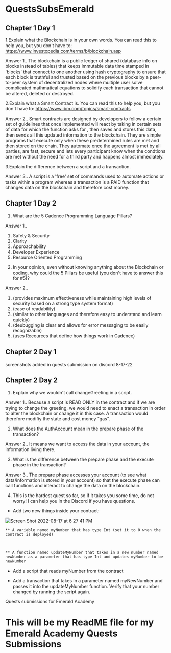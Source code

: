 # QuestsSubsEmerald

## Chapter 1 Day 1

1.Explain what the Blockchain is in your own words. You can read this to help you, but you don't have to: https://www.investopedia.com/terms/b/blockchain.asp

Answer 1.. The blockchain is a public ledger of shared (database info on blocks instead of tables) that keeps immutable data time stamped in 'blocks' that connect to one another using hash cryptography to ensure that each block is truthful and trusted based on the previous blocks by a peer-to-peer system of decentralized nodes where multiple user solve complicated mathmatical equations to solidify each transaction that cannot be altered, deleted or destroyed.

2.Explain what a Smart Contract is. You can read this to help you, but you don't have to: https://www.ibm.com/topics/smart-contracts

Answer 2.. Smart contracts are designed by developers to follow a certain set of guidelines that once implemented will react by taking in certain sets of data for which the function asks for , then saves and stores this data, then sends all this updated information to the blockchain. They are simple programs that execute only when these predetermined rules are met and then stored on the chain. They automate once the agreement is met by all parties, are fast, secure and lets every participant know when the condtions are met without the need for a third party and happens almost immediately. 

3.Explain the difference between a script and a transaction.

Answer 3.. A script is a 'free' set of commands used to automate actions or tasks within a program whereas a transaction is a PAID function that changes data on the blockchain and therefore cost money.

## Chapter 1 Day 2

1. What are the 5 Cadence Programming Language Pillars?

Answer 1..

1) Safety & Security
2) Clarity
3) Approachability
4) Developer Experience
5) Resource Oriented Programming 

2. In your opinion, even without knowing anything about the Blockchain or coding, why could the 5 Pillars be useful (you don't have to answer this for #5)?

Answer 2..
1) (provides maximum effectiveness while maintaining high levels of security based on a strong type system format)
2) (ease of readability)
3) (similar to other languages and therefore easy to understand and learn quickly)
4) (deubugging is clear and allows for error messaging to be easily recognizable)
5) (uses Recources that define how things work in Cadence)

## Chapter 2 Day 1

screenshots added in quests submission on discord 8-17-22

## Chapter 2 Day 2

1. Explain why we wouldn't call changeGreeting in a script.

Answer 1..  Because a script is READ ONLY in the contract and if we are trying to change the greeting, we would need to enact a transaction in order to alter the blockchain or change it in this case. A transaction would therefore modifiy the state and cost money "gas".

2. What does the AuthAccount mean in the prepare phase of the transaction?

Answer 2..  It means we want to access the data in your account, the information living there.

3. What is the difference between the prepare phase and the execute phase in the transaction?

Answer 3..  The prepare phase accesses your account (to see what data/information is stored in your account) so that the execute phase can call functions and interact to change the data on the blockchain.

4. This is the hardest quest so far, so if it takes you some time, do not worry! I can help you in the Discord if you have questions.

* Add two new things inside your contract:


![Screen Shot 2022-08-17 at 6 27 41 PM](https://user-images.githubusercontent.com/29616399/185257761-7656690d-6334-4d30-9a10-d6c07bd1fd81.jpeg)

    ** A variable named myNumber that has type Int (set it to 0 when the contract is deployed)
    
    
    
    ** A function named updateMyNumber that takes in a new number named newNumber as a parameter that has type Int and updates myNumber to be newNumber
* Add a script that reads myNumber from the contract

* Add a transaction that takes in a parameter named myNewNumber and passes it into the updateMyNumber function. Verify that your number changed by running the script again.























Quests submissions for Emerald Academy 
# This will be my ReadME file for my Emerald Academy Quests Submissions
